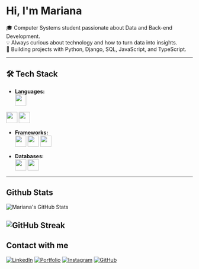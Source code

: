 # Hi, I'm Mariana

🎓 Computer Systems student passionate about Data and Back-end Development.  
💡 Always curious about technology and how to turn data into insights.  
🚀 Building projects with Python, Django, SQL, JavaScript, and TypeScript. 

---

## 🛠️ Tech Stack

- **Languages:**  
  <img src="https://cdn.jsdelivr.net/gh/devicons/devicon/icons/python/python-original.svg" width="30" height="30"/> 
<img src="https://cdn.jsdelivr.net/gh/devicons/devicon/icons/javascript/javascript-original.svg" width="30" height="30"/> 
  <img src="https://cdn.jsdelivr.net/gh/devicons/devicon/icons/typescript/typescript-original.svg" width="30" height="30"/> 

- **Frameworks:**  
  <img src="https://cdn.jsdelivr.net/gh/devicons/devicon/icons/django/django-plain.svg" width="30" height="30"/> 
  <img src="https://cdn.jsdelivr.net/gh/devicons/devicon/icons/nextjs/nextjs-original.svg" width="30" height="30"/> 
  <img src="https://cdn.jsdelivr.net/gh/devicons/devicon/icons/tailwindcss/tailwindcss-original.svg" width="30" height="30"/>  

- **Databases:**  
  <img src="https://cdn.jsdelivr.net/gh/devicons/devicon/icons/mysql/mysql-original.svg" width="30" height="30"/> 
  <img src="https://cdn.jsdelivr.net/gh/devicons/devicon/icons/sqlite/sqlite-original.svg" width="30" height="30"/>

---

## Github Stats
![Mariana's GitHub Stats](https://github-readme-stats.vercel.app/api?username=eumarianamota&show_icons=true&theme=dracula)

![GitHub Streak](https://github-readme-streak-stats.herokuapp.com/?user=eumarianamota&theme=dracula)
---

## Contact with me
[![LinkedIn](https://img.shields.io/badge/LinkedIn-0A66C2?style=for-the-badge&logo=linkedin&logoColor=white)](https://www.linkedin.com/in/eumarianamota)   [![Portfolio](https://img.shields.io/badge/Portfolio-000000?style=for-the-badge&logo=About.me&logoColor=white)](eumariana.vercel.app) [![Instagram](https://img.shields.io/badge/Instagram-E4405F?style=for-the-badge&logo=instagram&logoColor=white)](https://www.instagram.com/eumariana.dev) [![GitHub](https://img.shields.io/badge/GitHub-181717?style=for-the-badge&logo=github&logoColor=white)](https://github.com/eumariana)